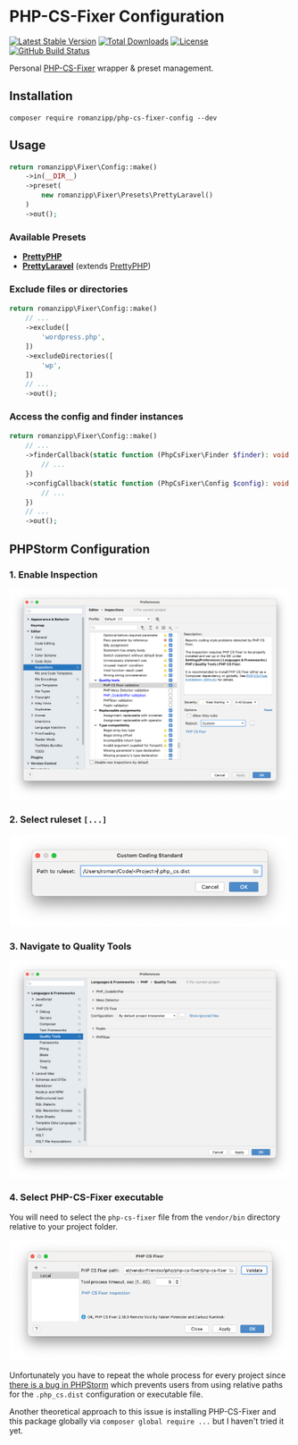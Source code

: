 # PHP-CS-Fixer Configuration

[![Latest Stable Version](https://img.shields.io/packagist/v/romanzipp/PHP-CS-Fixer-Config.svg?style=flat-square)](https://packagist.org/packages/romanzipp/php-cs-fixer-config)
[![Total Downloads](https://img.shields.io/packagist/dt/romanzipp/PHP-CS-Fixer-Config.svg?style=flat-square)](https://packagist.org/packages/romanzipp/php-cs-fixer-config)
[![License](https://img.shields.io/packagist/l/romanzipp/PHP-CS-Fixer-Config.svg?style=flat-square)](https://packagist.org/packages/romanzipp/php-cs-fixer-config)
[![GitHub Build Status](https://img.shields.io/github/workflow/status/romanzipp/PHP-CS-Fixer-Config/Tests?style=flat-square)](https://github.com/romanzipp/PHP-CS-Fixer-Config/actions)

Personal [PHP-CS-Fixer](https://github.com/FriendsOfPHP/PHP-CS-Fixer) wrapper & preset management.

## Installation

```
composer require romanzipp/php-cs-fixer-config --dev
```

## Usage

```php
return romanzipp\Fixer\Config::make()
    ->in(__DIR__)
    ->preset(
        new romanzipp\Fixer\Presets\PrettyLaravel()
    )
    ->out();
```

### Available Presets

- [**PrettyPHP**](src/Presets/PrettyPHP.php)
- [**PrettyLaravel**](src/Presets/PrettyLaravel.php) (extends [PrettyPHP](src/Presets/PrettyPHP.php))

### Exclude files or directories

```php
return romanzipp\Fixer\Config::make()
    // ...
    ->exclude([
        'wordpress.php',
    ])
    ->excludeDirectories([
        'wp',
    ])
    // ...
    ->out();
```

### Access the config and finder instances

```php
return romanzipp\Fixer\Config::make()
    // ...
    ->finderCallback(static function (PhpCsFixer\Finder $finder): void {
        // ...
    })
    ->configCallback(static function (PhpCsFixer\Config $config): void {
        // ...
    })
    // ...
    ->out();
```

## PHPStorm Configuration

### 1. Enable Inspection

![](images/inspection.png)

### 2. Select ruleset `[...]`

![](images/ruleset.png)

### 3. Navigate to Quality Tools

![](images/tools.png)

### 4. Select PHP-CS-Fixer executable

You will need to select the `php-cs-fixer` file from the `vendor/bin` directory relative to your project folder.

![](images/bin-path.png)

Unfortunately you have to repeat the whole process for every project since [there is a bug in PHPStorm](https://youtrack.jetbrains.com/issue/WI-56557) which prevents users from using relative paths for the `.php_cs.dist` configuration or executable file.

Another theoretical approach to this issue is installing PHP-CS-Fixer and this package globally via `composer global require ...` but I haven't tried it yet.
